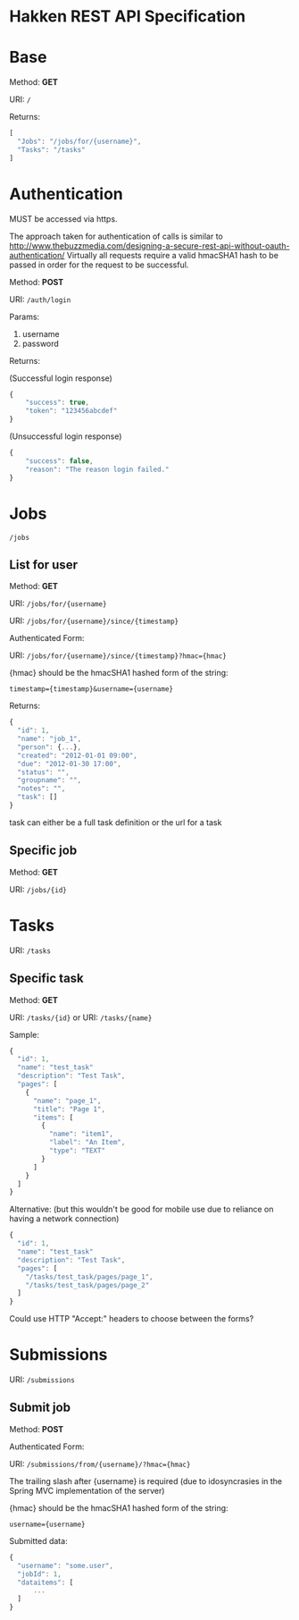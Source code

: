 Hakken REST API Specification
============================

Base
====

Method: **GET**

URI: ```/```

Returns:
```javascript
[
  "Jobs": "/jobs/for/{username}",
  "Tasks": "/tasks"
]
```

Authentication
==============

MUST be accessed via https.

The approach taken for authentication of calls is similar to http://www.thebuzzmedia.com/designing-a-secure-rest-api-without-oauth-authentication/
Virtually all requests require a valid hmacSHA1 hash to be passed in order for the request to be successful.

Method: **POST**

URI: ```/auth/login```

Params:

1. username
2. password

Returns:

(Successful login response)

```javascript
{
    "success": true,
    "token": "123456abcdef"
}
```
(Unsuccessful login response)
```javascript
{
    "success": false,
    "reason": "The reason login failed."
}
```
Jobs
====

```/jobs```

List for user
-------------

Method: **GET**

URI: ```/jobs/for/{username}```

URI: ```/jobs/for/{username}/since/{timestamp}```

Authenticated Form:

URI: ```/jobs/for/{username}/since/{timestamp}?hmac={hmac}```

{hmac} should be the hmacSHA1 hashed form of the string:

```timestamp={timestamp}&username={username}```

Returns:
```javascript
{
  "id": 1,
  "name": "job_1",
  "person": {...},
  "created": "2012-01-01 09:00",
  "due": "2012-01-30 17:00",
  "status": "",
  "groupname": "",
  "notes": "",
  "task": []
}
```
task can either be a full task definition or the url for a task

Specific job
------------

Method: **GET**

URI: ```/jobs/{id}```


Tasks
=====

URI: ```/tasks```

Specific task
-------------

Method: **GET**

URI: ```/tasks/{id}```
or
URI: ```/tasks/{name}```

Sample:
```javascript
{
  "id": 1,
  "name": "test_task"
  "description": "Test Task",
  "pages": [
    {
      "name": "page_1",
      "title": "Page 1",
      "items": [
        {
          "name": "item1",
          "label": "An Item",
          "type": "TEXT"
        }
      ]
    }
  ]
}
```
Alternative:
(but this wouldn't be good for mobile use due to reliance on having a
network connection)
```javascript
{
  "id": 1,
  "name": "test_task"
  "description": "Test Task",
  "pages": [
    "/tasks/test_task/pages/page_1",
    "/tasks/test_task/pages/page_2"
  ]
}
```
Could use HTTP "Accept:" headers to choose between the forms? 

Submissions
===========

URI: ```/submissions```

Submit job
----------

Method: **POST**

Authenticated Form:

URI: ```/submissions/from/{username}/?hmac={hmac}```

The trailing slash after {username} is required (due to idosyncrasies in the Spring MVC implementation of the server)

{hmac} should be the hmacSHA1 hashed form of the string:

```username={username}```

Submitted data:
```javascript
{
  "username": "some.user",
  "jobId": 1,
  "dataitems": [
      ...
  ]
}
```